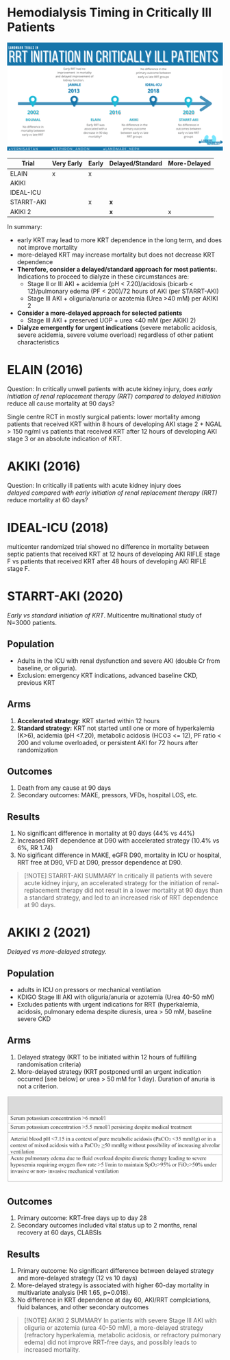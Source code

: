 # Hemodialysis Timing in Critically Ill Patients
![](_attachments/Pasted%20image%2020221215100327.png)

| Trial      | Very Early | Early | Delayed/Standard | More-Delayed |
| ---------- | ---------- | ----- | ---------------- | ------------ |
| ELAIN      | x          | x     |                  |              |
| AKIKI      |            |       |                  |              |
| IDEAL-ICU  |            |       |                  |              |
| STARRT-AKI |            | x     | **x**                |              |
| AKIKI 2    |            |       | **x**                | x            |

In summary:
- early KRT may lead to more KRT dependence in the long term, and does not improve mortality
- more-delayed KRT may increase mortality but does not decrease KRT dependence
- **Therefore, consider a delayed/standard approach for most patients:**. Indications to proceed to dialyze in these circumstances are:
	- Stage II or III AKI + acidemia (pH < 7.20)/acidosis (bicarb < 12)/pulmonary edema (PF < 200)/72 hours of AKI (per STARRT-AKI)
	- Stage III AKI + oliguria/anuria or azotemia (Urea >40 mM) per AKIKI 2
- **Consider a more-delayed approach for selected patients**
	- Stage III AKI + preserved UOP + urea <40 mM (per AKIKI 2)
- **Dialyze emergently for urgent indications** (severe metabolic acidosis, severe acidemia, severe volume overload) regardless of other patient characteristics

# ELAIN (2016)
Question: In critically unwell patients with acute kidney injury, does *early initiation of renal replacement therapy (RRT) compared to delayed initiation* reduce all cause mortality at 90 days?

Single centre RCT in mostly surgical patients: lower mortality among patients that received KRT within 8 hours of developing AKI stage 2 + NGAL > 150 ng/ml vs patients that received KRT after 12 hours of developing AKI stage 3 or an absolute indication of KRT.

# AKIKI (2016)
Question: In critically ill patients with acute kidney injury does *delayed compared with early initiation of renal replacement therapy (RRT)* reduce mortality at 60 days?

# IDEAL-ICU (2018)

multicenter randomized trial showed no difference in mortality between septic patients that received KRT at 12 hours of developing AKI RIFLE stage F vs patients that received KRT after 48 hours of developing AKI RIFLE stage F.

# STARRT-AKI (2020)
*Early vs standard initiation of KRT*. Multicentre multinational study of N=3000 patients.

## Population
- Adults in the ICU with renal dysfunction and severe AKI (double Cr from baseline, or oliguria).
- Exclusion: emergency KRT indications, advanced baseline CKD, previous KRT

## Arms
1. **Accelerated strategy**: KRT started within 12 hours
2. **Standard strategy:** KRT not started until one or more of hyperkalemia (K>6), acidemia (pH <7.20), metabolic acidosis (HCO3 <= 12), PF ratio < 200 and volume overloaded, or persistent AKI for 72 hours after randomization

## Outcomes
1. Death from any cause at 90 days
2. Secondary outcomes: MAKE, pressors, VFDs, hospital LOS, etc.

## Results
1. No significant difference in mortality at 90 days (44% vs 44%)
2. Increased RRT dependence at D90 with accelerated strategy (10.4% vs 6%, RR 1.74)
3. No sigificant difference in MAKE, eGFR D90, mortality in ICU or hospital, RRT free at D90, VFD at D90, pressor dependence at D90.

> [!NOTE] STARRT-AKI SUMMARY
> In critically ill patients with severe acute kidney injury, an accelerated strategy for the initiation of renal-replacement therapy did not result in a lower mortality at 90 days than a standard strategy, and led to an increased risk of RRT dependence at 90 days.

# AKIKI 2 (2021)
*Delayed vs more-delayed strategy.*

## Population
 - adults in ICU on pressors or mechanical ventilation
 - KDIGO Stage III AKI with oliguria/anuria or azotemia (Urea 40-50 mM)
 - Excludes patients with urgent indications for RRT (hyperkalemia, acidosis, pulmonary edema despite diuresis, urea > 50 mM, baseline severe CKD

## Arms
1. Delayed strategy (KRT to be initiated within 12 hours of fulfilling randomisation criteria)
2. More-delayed strategy (KRT postponed until an urgent indication occurred [see below] or urea > 50 mM for 1 day). Duration of anuria is not a criterion.

![](_attachments/image6%201.png)

## Outcomes
1. Primary outcome: KRT-free days up to day 28
2. Secondary outcomes included vital status up to 2 months, renal recovery at 60 days, CLABSIs

## Results
1. Primary outcome: No significant difference between delayed strategy and more-delayed strategy (12 vs 10 days)
2. More-delayed strategy is associated with higher 60-day mortality in multivariate analysis (HR 1.65, p=0.018).
3. No difference in KRT dependence at day 60, AKI/RRT complciations, fluid balances, and other secondary outcomes


> [!NOTE] AKIKI 2 SUMMARY
> In patients with severe Stage III AKI with oliguria or azotemia (urea 40-50 mM), a more-delayed strategy (refractory hyperkalemia, metabolic acidosis, or refractory pulmonary edema) did not improve RRT-free days, and possibly leads to increased mortality.
